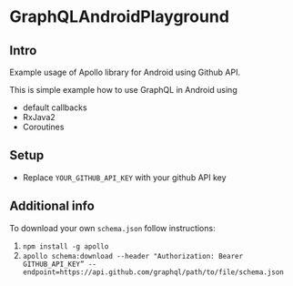 # GraphQLAndroidPlayground

## Intro
Example usage of Apollo library for Android using Github API.

This is simple example how to use GraphQL in Android using
- default callbacks
- RxJava2
- Coroutines

## Setup

- Replace `YOUR_GITHUB_API_KEY` with your github API key

## Additional info

To download your own `schema.json` follow instructions:
1) `npm install -g apollo`
2) `apollo schema:download --header "Authorization: Bearer GITHUB_API_KEY” --endpoint=https://api.github.com/graphql/path/to/file/schema.json`

